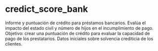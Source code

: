 # credict_score_bank
Informe y puntuación de crédito para préstamos bancarios. Evalúa el impacto del estado civil y número de hijos en el incumplimiento de pago. Objetivo: crear una puntuación de crédito para evaluar la capacidad de pago de los prestatarios. Datos iniciales sobre solvencia crediticia de los clientes.

